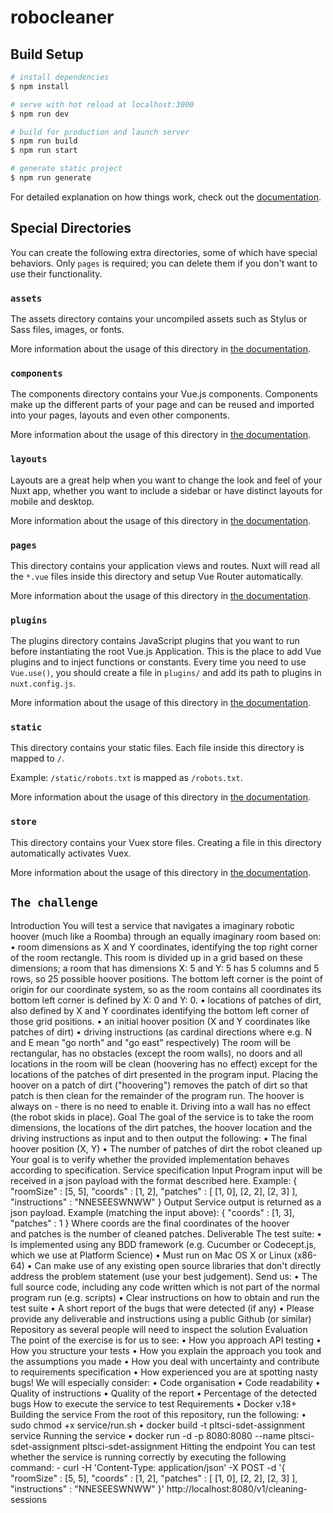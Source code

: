 # robocleaner

## Build Setup

```bash
# install dependencies
$ npm install

# serve with hot reload at localhost:3000
$ npm run dev

# build for production and launch server
$ npm run build
$ npm run start

# generate static project
$ npm run generate
```

For detailed explanation on how things work, check out the [documentation](https://nuxtjs.org).

## Special Directories

You can create the following extra directories, some of which have special behaviors. Only `pages` is required; you can delete them if you don't want to use their functionality.

### `assets`

The assets directory contains your uncompiled assets such as Stylus or Sass files, images, or fonts.

More information about the usage of this directory in [the documentation](https://nuxtjs.org/docs/2.x/directory-structure/assets).

### `components`

The components directory contains your Vue.js components. Components make up the different parts of your page and can be reused and imported into your pages, layouts and even other components.

More information about the usage of this directory in [the documentation](https://nuxtjs.org/docs/2.x/directory-structure/components).

### `layouts`

Layouts are a great help when you want to change the look and feel of your Nuxt app, whether you want to include a sidebar or have distinct layouts for mobile and desktop.

More information about the usage of this directory in [the documentation](https://nuxtjs.org/docs/2.x/directory-structure/layouts).


### `pages`

This directory contains your application views and routes. Nuxt will read all the `*.vue` files inside this directory and setup Vue Router automatically.

More information about the usage of this directory in [the documentation](https://nuxtjs.org/docs/2.x/get-started/routing).

### `plugins`

The plugins directory contains JavaScript plugins that you want to run before instantiating the root Vue.js Application. This is the place to add Vue plugins and to inject functions or constants. Every time you need to use `Vue.use()`, you should create a file in `plugins/` and add its path to plugins in `nuxt.config.js`.

More information about the usage of this directory in [the documentation](https://nuxtjs.org/docs/2.x/directory-structure/plugins).

### `static`

This directory contains your static files. Each file inside this directory is mapped to `/`.

Example: `/static/robots.txt` is mapped as `/robots.txt`.

More information about the usage of this directory in [the documentation](https://nuxtjs.org/docs/2.x/directory-structure/static).

### `store`

This directory contains your Vuex store files. Creating a file in this directory automatically activates Vuex.

More information about the usage of this directory in [the documentation](https://nuxtjs.org/docs/2.x/directory-structure/store).

## `The challenge`
Introduction
You will test a service that navigates a imaginary robotic hoover (much like a Roomba) through an equally imaginary room based on:
	•	room dimensions as X and Y coordinates, identifying the top right corner of the room rectangle. This room is divided up in a grid based on these dimensions; a room that has dimensions X: 5 and Y: 5 has 5 columns and 5 rows, so 25 possible hoover positions. The bottom left corner is the point of origin for our coordinate system, so as the room contains all coordinates its bottom left corner is defined by X: 0 and Y: 0.
	•	locations of patches of dirt, also defined by X and Y coordinates identifying the bottom left corner of those grid positions.
	•	an initial hoover position (X and Y coordinates like patches of dirt)
	•	driving instructions (as cardinal directions where e.g. N and E mean "go north" and "go east" respectively)
The room will be rectangular, has no obstacles (except the room walls), no doors and all locations in the room will be clean (hoovering has no effect) except for the locations of the patches of dirt presented in the program input.
Placing the hoover on a patch of dirt ("hoovering") removes the patch of dirt so that patch is then clean for the remainder of the program run. The hoover is always on - there is no need to enable it.
Driving into a wall has no effect (the robot skids in place).
Goal
The goal of the service is to take the room dimensions, the locations of the dirt patches, the hoover location and the driving instructions as input and to then output the following:
	•	The final hoover position (X, Y)
	•	The number of patches of dirt the robot cleaned up
Your goal is to verify whether the provided implementation behaves according to specification.
Service specification
Input
Program input will be received in a json payload with the format described here.
Example:
{
  "roomSize" : [5, 5],
  "coords" : [1, 2],
  "patches" : [
    [1, 0],
    [2, 2],
    [2, 3]
  ],
  "instructions" : "NNESEESWNWW"
}
Output
Service output is returned as a json payload.
Example (matching the input above):
{
  "coords" : [1, 3],
  "patches" : 1
}
Where coords are the final coordinates of the hoover and patches is the number of cleaned patches.
Deliverable
The test suite:
	•	Is implemented using any BDD framework (e.g. Cucumber or Codecept.js, which we use at Platform Science)
	•	Must run on Mac OS X or Linux (x86-64)
	•	Can make use of any existing open source libraries that don't directly address the problem statement (use your best judgement).
Send us:
	•	The full source code, including any code written which is not part of the normal program run (e.g. scripts)
	•	Clear instructions on how to obtain and run the test suite
	•	A short report of the bugs that were detected (if any)
	•	Please provide any deliverable and instructions using a public Github (or similar) Repository as several people will need to inspect the solution
Evaluation
The point of the exercise is for us to see:
	•	How you approach API testing
	•	How you structure your tests
	•	How you explain the approach you took and the assumptions you made
	•	How you deal with uncertainty and contribute to requirements specification
	•	How experienced you are at spotting nasty bugs!
We will especially consider:
	•	Code organisation
	•	Code readability
	•	Quality of instructions
	•	Quality of the report
	•	Percentage of the detected bugs
How to execute the service to test
Requirements
	•	Docker v.18+
Building the service
From the root of this repository, run the following:
	•	sudo chmod +x service/run.sh
	•	docker build -t pltsci-sdet-assignment service
Running the service
	•	docker run -d -p 8080:8080 --name pltsci-sdet-assignment pltsci-sdet-assignment
Hitting the endpoint
You can test whether the service is running correctly by executing the following command: - curl -H 'Content-Type: application/json' -X POST -d '{ "roomSize" : [5, 5], "coords" : [1, 2], "patches" : [ [1, 0], [2, 2], [2, 3] ], "instructions" : "NNESEESWNWW" }' http://localhost:8080/v1/cleaning-sessions
